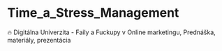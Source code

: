 # Time_a_Stress_Management
🔥 Digitálna Univerzita - Faily a Fuckupy v Online marketingu, Prednáška, materiály, prezentácia
